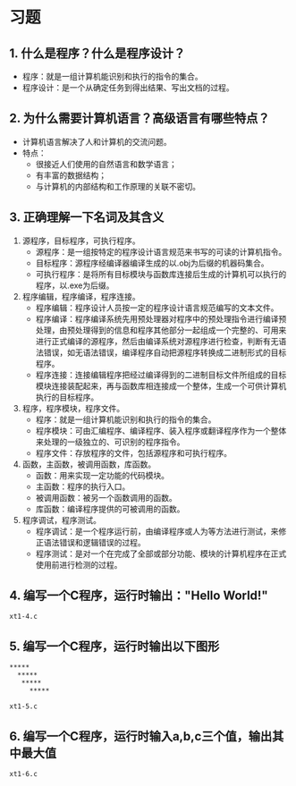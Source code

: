 # 习题

## 1. 什么是程序？什么是程序设计？

- 程序：就是一组计算机能识别和执行的指令的集合。  
- 程序设计：是一个从确定任务到得出结果、写出文档的过程。

## 2. 为什么需要计算机语言？高级语言有哪些特点？

- 计算机语言解决了人和计算机的交流问题。  
- 特点：
  - 很接近人们使用的自然语言和数学语言；
  - 有丰富的数据结构；
  - 与计算机的内部结构和工作原理的关联不密切。

## 3. 正确理解一下名词及其含义

1. 源程序，目标程序，可执行程序。  
    - 源程序：是一组按特定的程序设计语言规范来书写的可读的计算机指令。  
    - 目标程序：源程序经编译器编译生成的以.obj为后缀的机器码集合。  
    - 可执行程序：是将所有目标模块与函数库连接后生成的计算机可以执行的程序，以.exe为后缀。
2. 程序编辑，程序编译，程序连接。  
    - 程序编辑：程序设计人员按一定的程序设计语言规范编写的文本文件。  
    - 程序编译：程序编译系统先用预处理器对程序中的预处理指令进行编译预处理，由预处理得到的信息和程序其他部分一起组成一个完整的、可用来进行正式编译的源程序，然后由编译系统对源程序进行检查，判断有无语法错误，如无语法错误，编译程序自动把源程序转换成二进制形式的目标程序。  
    - 程序连接：连接编辑程序把经过编译得到的二进制目标文件所组成的目标模块连接装配起来，再与函数库相连接成一个整体，生成一个可供计算机执行的目标程序。
3. 程序，程序模块，程序文件。  
    - 程序：就是一组计算机能识别和执行的指令的集合。  
    - 程序模块：可由汇编程序、编译程序、装入程序或翻译程序作为一个整体来处理的一级独立的、可识别的程序指令。  
    - 程序文件：存放程序的文件，包括源程序和可执行程序。
4. 函数，主函数，被调用函数，库函数。  
    - 函数：用来实现一定功能的代码模块。  
    - 主函数：程序的执行入口。  
    - 被调用函数：被另一个函数调用的函数。  
    - 库函数：编译程序提供的可被调用的函数。
5. 程序调试，程序测试。  
    - 程序调试：是一个程序运行前，由编译程序或人为等方法进行测试，来修正语法错误和逻辑错误的过程。
    - 程序测试：是对一个在完成了全部或部分功能、模块的计算机程序在正式使用前进行检测的过程。

## 4. 编写一个C程序，运行时输出："Hello World!"

`xt1-4.c`

## 5. 编写一个C程序，运行时输出以下图形

    *****  
      *****  
       *****  
         *****  
`xt1-5.c`

## 6. 编写一个C程序，运行时输入a,b,c三个值，输出其中最大值

`xt1-6.c`
